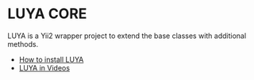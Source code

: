 LUYA CORE
=========

LUYA is a Yii2 wrapper project to extend the base classes with additional methods.

+ [How to install LUYA](https://luya.io)
+ [LUYA in Videos](https://luya.io/en/video-tutorials)